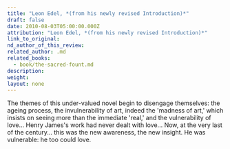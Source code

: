 ```yaml
---
title: "Leon Edel, *(from his newly revised Introduction)*"
draft: false
date: 2010-08-03T05:00:00.000Z
attribution: "Leon Edel, *(from his newly revised Introduction)*"
link_to_original:
nd_author_of_this_review:
related_author: .md
related_books:
  - book/the-sacred-fount.md
description:
weight:
layout: none
---
```

The themes of this under-valued novel begin to disengage themselves: the ageing process, the invulnerability of art, indeed the 'madness of art,' which insists on seeing more than the immediate 'real,' and the vulnerability of love... Henry James's work had never dealt with love... Now, at the very last of the century... this was the new awareness, the new insight. He was vulnerable: he too could love.

